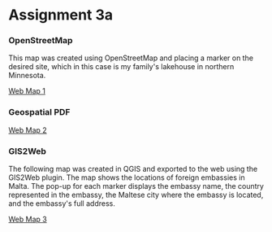 # Assignment 3a

### OpenStreetMap

This map was created using OpenStreetMap and placing a marker on the desired site, which in this case is my family's lakehouse in northern Minnesota.

[Web Map 1](https://lily-ehler.github.io/LA558_Lily_Ehler/Assignments/Assignment1/assign3a.html)


### Geospatial PDF

<a href="[placeholder.com](https://lily-ehler.github.io/LA558_Lily_Ehler/Assignments/Assignment1/assign3a.html)" target="_blank">Web Map 2</a>


### GIS2Web

The following map was created in QGIS and exported to the web using the GIS2Web plugin. The map shows the locations of foreign embassies in Malta. The pop-up for each marker displays the embassy name, the country represented in the embassy, the Maltese city where the embassy is located, and the embassy's full address.

[Web Map 3](https://lily-ehler.github.io/LA558_Lily_Ehler/Assignments/Assignment1/qgis2web_3a/index.html)

